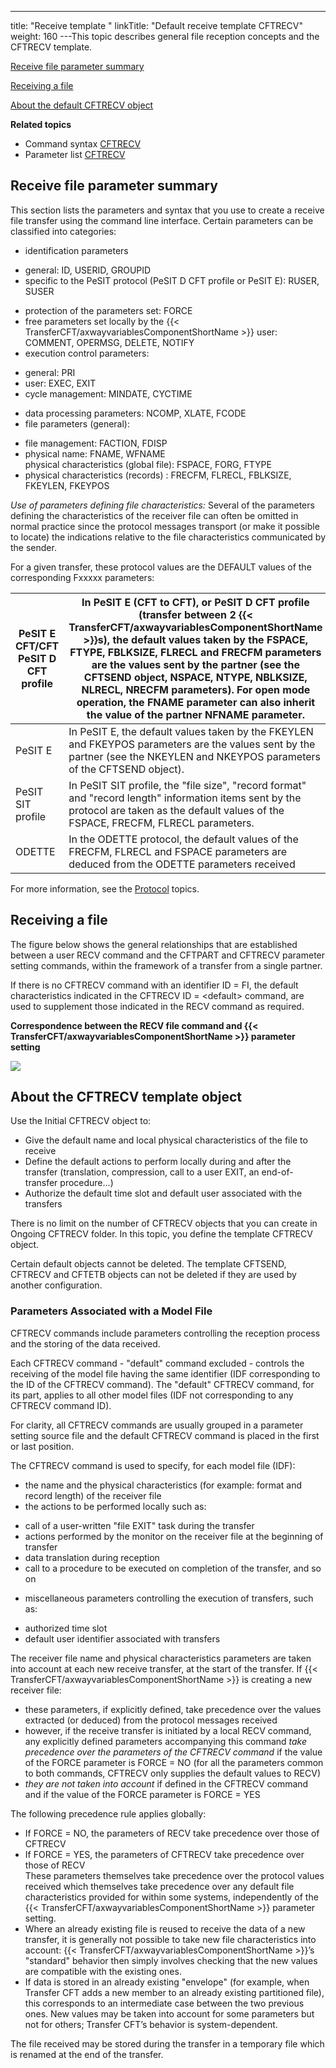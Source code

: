 ---
title: "Receive template "
linkTitle: "Default receive template CFTRECV"
weight: 160
---This topic describes general file reception concepts and the
CFTRECV template.

[Receive
file parameter summary](#Receive_file_parameter_summary) 

[Receiving
a file](#Receiving_a_File)

[About
the default CFTRECV object](#About_the_default_CFTRECV_object)

****Related
topics****

* Command syntax
    [CFTRECV](../../../c_intro_userinterfaces/command_summary#CFTRECV)
* Parameter list
    [CFTRECV](../../../c_intro_userinterfaces/web_copilot_ui/flow_def_intro/cftrecv)

<span id="Receive_file_parameter_summary"></span>

## Receive file parameter summary

This section lists the parameters and syntax that you use to create
a receive file transfer using the command line interface. Certain
parameters can be classified into categories:

* identification
    parameters

<!-- -->

* general: ID,
    USERID, GROUPID
* specific to
    the PeSIT protocol (PeSIT D CFT profile or PeSIT E): RUSER, SUSER

<!-- -->

* protection of the
    parameters set: FORCE
* free parameters
    set locally by the {{< TransferCFT/axwayvariablesComponentShortName >}} user: COMMENT, OPERMSG, DELETE, NOTIFY
* execution control
    parameters:

<!-- -->

* general: PRI
* user: EXEC,
    EXIT
* cycle management:
    MINDATE, CYCTIME

<!-- -->

* data processing
    parameters: NCOMP, XLATE, FCODE
* file parameters
    (general):

<!-- -->

* file management:
    FACTION, FDISP
* physical name:
    FNAME, WFNAME  
    physical characteristics (global file): FSPACE, FORG, FTYPE
* physical characteristics
    (records) : FRECFM, FLRECL, FBLKSIZE, FKEYLEN, FKEYPOS

*Use of parameters defining file characteristics:*
Several of the parameters defining the characteristics of the receiver
file can often be omitted in normal practice since the protocol messages
transport (or make it possible to locate) the indications relative to
the file characteristics communicated by the sender.

For a given transfer, these protocol values are the DEFAULT values of
the corresponding Fxxxxx parameters:


| PeSIT E CFT/CFT<br/> PeSIT D CFT profile  | In PeSIT E (CFT to CFT), or PeSIT D CFT profile (transfer between 2 {{< TransferCFT/axwayvariablesComponentShortName  >}}s), the default values taken by the FSPACE, FTYPE, FBLKSIZE, FLRECL and FRECFM parameters are the values sent by the partner (see the CFTSEND object, NSPACE, NTYPE, NBLKSIZE, NLRECL, NRECFM parameters). For open mode operation, the FNAME parameter can also inherit the value of the partner NFNAME parameter.  |
| --- | --- |
| PeSIT E  | In PeSIT E, the default values taken by the FKEYLEN and FKEYPOS parameters are the values sent by the partner (see the NKEYLEN and NKEYPOS parameters of the CFTSEND object).  |
| PeSIT SIT profile  | In PeSIT SIT profile, the "file size", "record format" and "record length" information items sent by the protocol are taken as the default values of the FSPACE, FRECFM, FLRECL parameters. |
| ODETTE  | In the ODETTE protocol, the default values of the FRECFM, FLRECL and FSPACE parameters are deduced from the ODETTE parameters received |


<span id="new_link_receive_templates"></span>For more information, see the [Protocol](../../../protocols_start_here) topics.

<span id="Receiving_a_File"></span>

## Receiving a file

The figure below shows the general relationships
that are established between a user RECV command and the CFTPART and CFTRECV
parameter setting commands, within the framework of a transfer from a
single partner.

If there is no CFTRECV command with an identifier
ID = FI, the default characteristics indicated in the CFTRECV ID = &lt;default>
command, are used to supplement those indicated in the RECV command as
required.

****Correspondence
between the RECV file command and {{< TransferCFT/axwayvariablesComponentShortName  >}} parameter setting****

![](/Images/TransferCFT/Correspondence_between_RECV_and_parameter.gif)

<span id="About_the_default_CFTRECV_object"></span>

## About the CFTRECV template object

Use the Initial CFTRECV object to:

* Give the default
    name and local physical characteristics of the file to receive
* Define the default
    actions to perform locally during and after the transfer (translation,
    compression, call to a user EXIT, an end-of-transfer procedure...)
* Authorize the default
    time slot and default user associated with the transfers

There is no limit on the number of CFTRECV objects that you can create
in Ongoing CFTRECV folder. In this topic, you define the template CFTRECV
object.

Certain default objects cannot be deleted. The template CFTSEND, CFTRECV
and CFTETB objects can not be deleted if they are used by another configuration.

<span id="Parameters_Associated_with_a_Model_File"></span>

### Parameters Associated with a Model File

CFTRECV commands include parameters controlling the reception process
and the storing of the data received.

Each CFTRECV command - "default" command excluded - controls
the receiving of the model file having the same identifier (IDF corresponding
to the ID of the CFTRECV command). The "default" CFTRECV command,
for its part, applies to all other model files (IDF not corresponding
to any CFTRECV command ID).

For clarity, all CFTRECV commands are usually grouped in a parameter
setting source file and the default CFTRECV command is placed in the first
or last position.

The CFTRECV command is used to specify, for each model file (IDF):

* the name and the
    physical characteristics (for example: format and record length) of the
    receiver file
* the actions to
    be performed locally such as:

<!-- -->

* call of a user-written
    "file EXIT" task during the transfer
* actions performed
    by the monitor on the receiver file at the beginning of transfer
* data translation
    during reception
* call to a procedure
    to be executed on completion of the transfer, and so on

<!-- -->

* miscellaneous parameters
    controlling the execution of transfers, such as:

<!-- -->

* authorized
    time slot
* default user
    identifier associated with transfers

The receiver file name and physical characteristics parameters are taken
into account at each new receive transfer, at the start of the transfer.
If {{< TransferCFT/axwayvariablesComponentShortName  >}} is creating a new receiver file:

* these parameters,
    if explicitly defined, take precedence over the values extracted (or deduced)
    from the protocol messages received
* however, if the
    receive transfer is initiated by a local RECV command, any explicitly
    defined parameters accompanying this command *take precedence over the
    parameters of the CFTRECV command* if the value of the FORCE parameter
    is FORCE = NO (for all the parameters common to both commands, CFTRECV
    only supplies the default values to RECV)
* *they
    are not taken into account* if defined in the CFTRECV command and if
    the value of the FORCE parameter is FORCE = YES

The following precedence rule applies globally:

* If FORCE = NO,
    the parameters of RECV take precedence over those of CFTRECV
* If FORCE = YES,
    the parameters of CFTRECV take precedence over those of RECV  
    These parameters themselves take precedence over the protocol values
    received which themselves take precedence over any default file characteristics
    provided for within some systems, independently of the {{< TransferCFT/axwayvariablesComponentShortName >}} parameter
    setting.
* Where an already
    existing file is reused to receive the data of a new transfer, it is generally
    not possible to take new file characteristics into account: {{< TransferCFT/axwayvariablesComponentShortName >}}’s
    "standard" behavior then simply involves checking that the new
    values are compatible with the existing ones.
* If data is stored
    in an already existing "envelope" (for example, when Transfer
    CFT adds a new member to an already existing partitioned file), this corresponds
    to an intermediate case between the two previous ones. New values may
    be taken into account for some parameters but not for others; Transfer
    CFT’s behavior is system-dependent.

The file received may be stored during the transfer in a temporary file
which is renamed at the end of the transfer.

 
